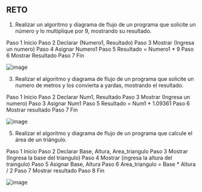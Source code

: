 ## RETO
1. Realizar un algoritmo y diagrama de flujo de un programa que solicite un número y lo multiplique por 9, mostrando su resultado.

Paso 1 Inicio
Paso 2 Declarar (Numero1, Resultado)
Paso 3 Mostrar (Ingresa un numero)
Paso 4 Asignar Numero1
Paso 5 Resultado = Numero1 * 9
Paso 6 Mostrar Resultado
Paso 7 Fin

![image](https://user-images.githubusercontent.com/101203621/158641870-a260e219-ec6a-4894-a414-546106b5e0cd.png)

3. Realizar el algoritmo y diagrama de flujo de un programa que solicite un numero de metros y los convierta a yardas, mostrando el resultado.

Paso 1 Inicio
Paso 2 Declarar Num1,  Resultado
Paso 3 Mostrar (Ingresa un numero)
Paso 3 Asignar Num1
Paso 5 Resultado = Num1 * 1.09361
Paso 6 Mostrar resultado
Paso 7 Fin

![image](https://user-images.githubusercontent.com/101203621/158642382-62a96287-de6a-41fc-9045-d0f9e1fca1a5.png)

5. Realizar el algoritmo y diagrama de flujo de un programa que calcule el área de un triángulo.

Paso 1 Inicio
Paso 2 Declarar Base, Altura, Area_triangulo
Paso 3 Mostrar (Ingresa la base del triangulo)
Paso 4 Mostrar (ingresa la altura del traingulo)
Paso 5 Asignar Base, Altura
Paso 6 Area_triangulo = Base * Altura / 2
Paso 7 Mostrar resultado
Paso 8 Fin

![image](https://user-images.githubusercontent.com/101203621/158644601-67bbceb9-e508-4ab5-bcd1-49ab3c8b120e.png)
